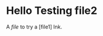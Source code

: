 #   Hello Testing file2

A *file* to try a [file1] lnk.

[file2]: https://github.com/pegp/Hello/blob/main/file1.md

